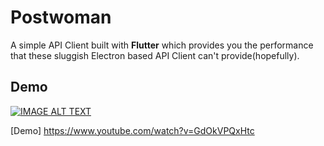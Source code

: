 # Postwoman

  A simple API Client built with **Flutter** which provides you the performance that these sluggish Electron based API Client can't provide(hopefully).

## Demo
[![IMAGE ALT TEXT](http://img.youtube.com/vi/GdOkVPQxHtc/0.jpg)](http://www.youtube.com/watch?v=GdOkVPQxHtc "Demo Video")

[Demo] https://www.youtube.com/watch?v=GdOkVPQxHtc
